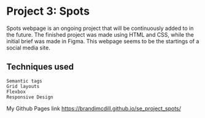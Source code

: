 # Project 3: Spots

Spots webpage is an ongoing project that will be continuously added to in the future. The finished project was made using HTML and CSS, while the initial brief was made in Figma. This webpage seems to be the startings of a social media site.

## Techniques used

    Semantic tags
    Grid layouts
    Flexbox
    Responsive Design

My Github Pages link
https://brandimcdill.github.io/se_project_spots/
